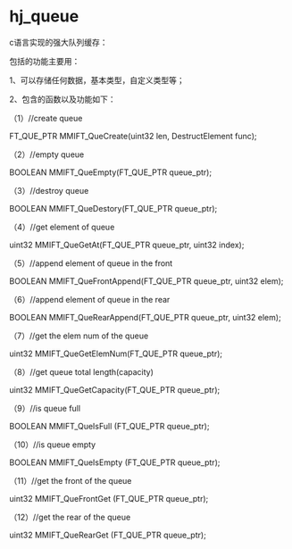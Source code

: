 # hj_queue
c语言实现的强大队列缓存：

包括的功能主要用：

1、可以存储任何数据，基本类型，自定义类型等；

2、包含的函数以及功能如下：

（1）//create queue

FT_QUE_PTR MMIFT_QueCreate(uint32 len, DestructElement func);

（2）//empty queue

BOOLEAN MMIFT_QueEmpty(FT_QUE_PTR queue_ptr);

（3）//destroy queue

BOOLEAN MMIFT_QueDestory(FT_QUE_PTR queue_ptr);

（4）//get element of queue

uint32 MMIFT_QueGetAt(FT_QUE_PTR queue_ptr, uint32 index);

（5）//append element of queue in the front

BOOLEAN MMIFT_QueFrontAppend(FT_QUE_PTR queue_ptr, uint32 elem);

（6）//append element of queue in the rear

BOOLEAN MMIFT_QueRearAppend(FT_QUE_PTR queue_ptr, uint32 elem);

（7）//get the elem num of the queue

uint32 MMIFT_QueGetElemNum(FT_QUE_PTR queue_ptr);

（8）//get queue total length(capacity)

uint32 MMIFT_QueGetCapacity(FT_QUE_PTR queue_ptr);

（9）//is queue full

BOOLEAN MMIFT_QueIsFull (FT_QUE_PTR queue_ptr);

（10）//is queue empty

BOOLEAN MMIFT_QueIsEmpty (FT_QUE_PTR queue_ptr);

（11）//get the front of the queue

uint32 MMIFT_QueFrontGet (FT_QUE_PTR queue_ptr);


（12）//get the rear of the queue

uint32 MMIFT_QueRearGet (FT_QUE_PTR queue_ptr);
